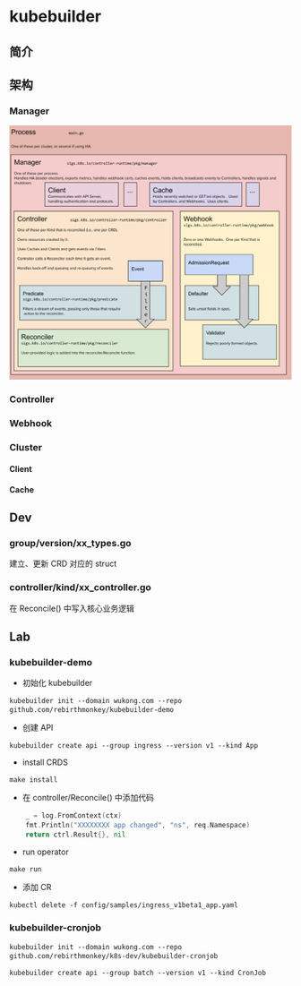 # kubebuilder

## 简介



## 架构

### Manager



<img src="figures/image-20220608172034690.png" alt="image-20220608172034690" style="zoom:50%;" />

### Controller



### Webhook



### Cluster

#### Client



#### Cache





## Dev

### group/version/xx_types.go

建立、更新 CRD 对应的 struct



### controller/kind/xx_controller.go

在 Reconcile() 中写入核心业务逻辑


## Lab

### kubebuilder-demo

- 初始化 kubebuilder
```shell
kubebuilder init --domain wukong.com --repo github.com/rebirthmonkey/kubebuilder-demo
```

- 创建 API
```shell
kubebuilder create api --group ingress --version v1 --kind App
```

- install CRDS
```shell
make install
```

- 在 controller/Reconcile() 中添加代码
```go
    _ = log.FromContext(ctx)
	fmt.Println("XXXXXXXX app changed", "ns", req.Namespace)
	return ctrl.Result{}, nil
```

- run operator
```shell
make run  
```

- 添加 CR
```shell
kubectl delete -f config/samples/ingress_v1beta1_app.yaml 
```

### kubebuilder-cronjob

```shell
kubebuilder init --domain wukong.com --repo github.com/rebirthmonkey/k8s-dev/kubebuilder-cronjob

```

```shell
kubebuilder create api --group batch --version v1 --kind CronJob
```
